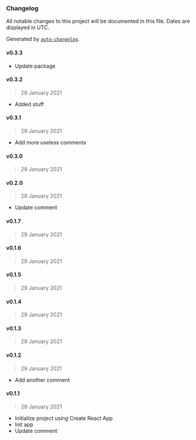 ### Changelog

All notable changes to this project will be documented in this file. Dates are displayed in UTC.

Generated by [`auto-changelog`](https://github.com/CookPete/auto-changelog).

#### v0.3.3

- Update package

#### v0.3.2

> 29 January 2021

- Added stuff

#### v0.3.1

> 29 January 2021

- Add more useless comments

#### v0.3.0

> 29 January 2021

#### v0.2.0

> 29 January 2021

- Update comment

#### v0.1.7

> 29 January 2021

#### v0.1.6

> 29 January 2021

#### v0.1.5

> 29 January 2021

#### v0.1.4

> 29 January 2021

#### v0.1.3

> 29 January 2021

#### v0.1.2

> 29 January 2021

- Add another comment

#### v0.1.1

> 29 January 2021

- Initialize project using Create React App
- Init app
- Update comment
